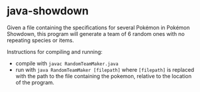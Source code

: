 # java-showdown

Given a file containing the specifications for several Pokémon in Pokémon Showdown, this program will generate a team of 6 random ones with no repeating species or items.

Instructions for compiling and running:

- compile with `javac RandomTeamMaker.java`
- run with `java RandomTeamMaker [filepath]` where `[filepath]` is replaced with the path to the file containing the pokemon, relative to the location of the program.
